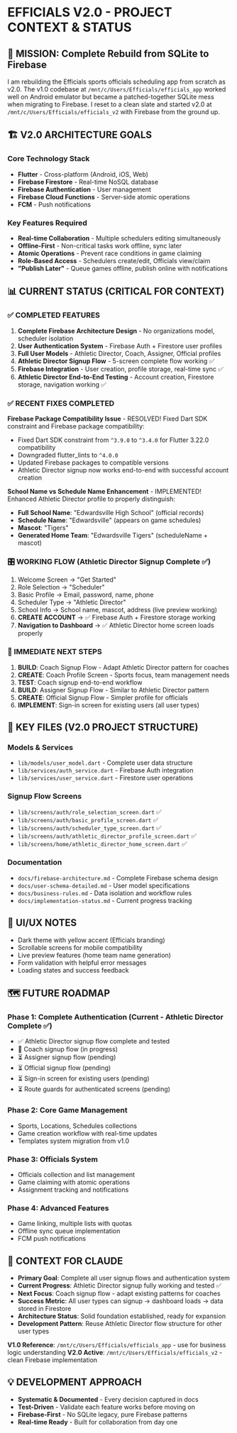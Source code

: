 # EFFICIALS V2.0 - PROJECT CONTEXT & STATUS

## 🎯 MISSION: Complete Rebuild from SQLite to Firebase

I am rebuilding the Efficials sports officials scheduling app from scratch as v2.0. The v1.0 codebase at `/mnt/c/Users/Efficials/efficials_app` worked well on Android emulator but became a patched-together SQLite mess when migrating to Firebase. I reset to a clean slate and started v2.0 at `/mnt/c/Users/Efficials/efficials_v2` with Firebase from the ground up.

## 🏗️ V2.0 ARCHITECTURE GOALS

### Core Technology Stack
- **Flutter** - Cross-platform (Android, iOS, Web)
- **Firebase Firestore** - Real-time NoSQL database  
- **Firebase Authentication** - User management
- **Firebase Cloud Functions** - Server-side atomic operations
- **FCM** - Push notifications

### Key Features Required
- **Real-time Collaboration** - Multiple schedulers editing simultaneously
- **Offline-First** - Non-critical tasks work offline, sync later
- **Atomic Operations** - Prevent race conditions in game claiming
- **Role-Based Access** - Schedulers create/edit, Officials view/claim
- **"Publish Later"** - Queue games offline, publish online with notifications

## 📊 CURRENT STATUS (CRITICAL FOR CONTEXT)

### ✅ COMPLETED FEATURES
1. **Complete Firebase Architecture Design** - No organizations model, scheduler isolation
2. **User Authentication System** - Firebase Auth + Firestore user profiles
3. **Full User Models** - Athletic Director, Coach, Assigner, Official profiles
4. **Athletic Director Signup Flow** - 5-screen complete flow working ✅
5. **Firebase Integration** - User creation, profile storage, real-time sync ✅
6. **Athletic Director End-to-End Testing** - Account creation, Firestore storage, navigation working ✅

### ✅ RECENT FIXES COMPLETED
**Firebase Package Compatibility Issue** - RESOLVED! Fixed Dart SDK constraint and Firebase package compatibility:
- Fixed Dart SDK constraint from `^3.9.0` to `^3.4.0` for Flutter 3.22.0 compatibility
- Downgraded flutter_lints to `^4.0.0` 
- Updated Firebase packages to compatible versions
- Athletic Director signup now works end-to-end with successful account creation

**School Name vs Schedule Name Enhancement** - IMPLEMENTED! Enhanced Athletic Director profile to properly distinguish:
- **Full School Name**: "Edwardsville High School" (official records)
- **Schedule Name**: "Edwardsville" (appears on game schedules)  
- **Mascot**: "Tigers"
- **Generated Home Team**: "Edwardsville Tigers" (scheduleName + mascot)

### 🎛️ WORKING FLOW (Athletic Director Signup Complete ✅)
1. Welcome Screen → "Get Started"
2. Role Selection → "Scheduler"
3. Basic Profile → Email, password, name, phone
4. Scheduler Type → "Athletic Director"
5. School Info → School name, mascot, address (live preview working)
6. **CREATE ACCOUNT** → ✅ Firebase Auth + Firestore storage working
7. **Navigation to Dashboard** → ✅ Athletic Director home screen loads properly

### 🚧 IMMEDIATE NEXT STEPS
1. **BUILD**: Coach Signup Flow - Adapt Athletic Director pattern for coaches
2. **CREATE**: Coach Profile Screen - Sports focus, team management needs
3. **TEST**: Coach signup end-to-end workflow
4. **BUILD**: Assigner Signup Flow - Similar to Athletic Director pattern
5. **CREATE**: Official Signup Flow - Simpler profile for officials
6. **IMPLEMENT**: Sign-in screen for existing users (all user types)

## 📁 KEY FILES (V2.0 PROJECT STRUCTURE)

### Models & Services
- `lib/models/user_model.dart` - Complete user data structure
- `lib/services/auth_service.dart` - Firebase Auth integration  
- `lib/services/user_service.dart` - Firestore user operations

### Signup Flow Screens
- `lib/screens/auth/role_selection_screen.dart` ✅
- `lib/screens/auth/basic_profile_screen.dart` ✅  
- `lib/screens/auth/scheduler_type_screen.dart` ✅
- `lib/screens/auth/athletic_director_profile_screen.dart` ✅
- `lib/screens/home/athletic_director_home_screen.dart` ✅

### Documentation
- `docs/firebase-architecture.md` - Complete Firebase schema design
- `docs/user-schema-detailed.md` - User model specifications
- `docs/business-rules.md` - Data isolation and workflow rules
- `docs/implementation-status.md` - Current progress tracking

## 🎨 UI/UX NOTES
- Dark theme with yellow accent (Efficials branding)
- Scrollable screens for mobile compatibility
- Live preview features (home team name generation)
- Form validation with helpful error messages
- Loading states and success feedback

## 🗺️ FUTURE ROADMAP

### Phase 1: Complete Authentication (Current - Athletic Director Complete ✅)
- ✅ Athletic Director signup flow complete and tested
- 🔄 Coach signup flow (in progress)
- ⏳ Assigner signup flow (pending)
- ⏳ Official signup flow (pending)
- ⏳ Sign-in screen for existing users (pending)
- ⏳ Route guards for authenticated screens (pending)

### Phase 2: Core Game Management
- Sports, Locations, Schedules collections
- Game creation workflow with real-time updates  
- Templates system migration from v1.0

### Phase 3: Officials System
- Officials collection and list management
- Game claiming with atomic operations
- Assignment tracking and notifications

### Phase 4: Advanced Features  
- Game linking, multiple lists with quotas
- Offline sync queue implementation
- FCM push notifications

## 🧠 CONTEXT FOR CLAUDE
- **Primary Goal**: Complete all user signup flows and authentication system
- **Current Progress**: Athletic Director signup fully working and tested ✅
- **Next Focus**: Coach signup flow - adapt existing patterns for coaches
- **Success Metric**: All user types can signup → dashboard loads → data stored in Firestore
- **Architecture Status**: Solid foundation established, ready for expansion
- **Development Pattern**: Reuse Athletic Director flow structure for other user types

**V1.0 Reference**: `/mnt/c/Users/Efficials/efficials_app` - use for business logic understanding
**V2.0 Active**: `/mnt/c/Users/Efficials/efficials_v2` - clean Firebase implementation

## 💡 DEVELOPMENT APPROACH
- **Systematic & Documented** - Every decision captured in docs
- **Test-Driven** - Validate each feature works before moving on  
- **Firebase-First** - No SQLite legacy, pure Firebase patterns
- **Real-time Ready** - Built for collaboration from day one